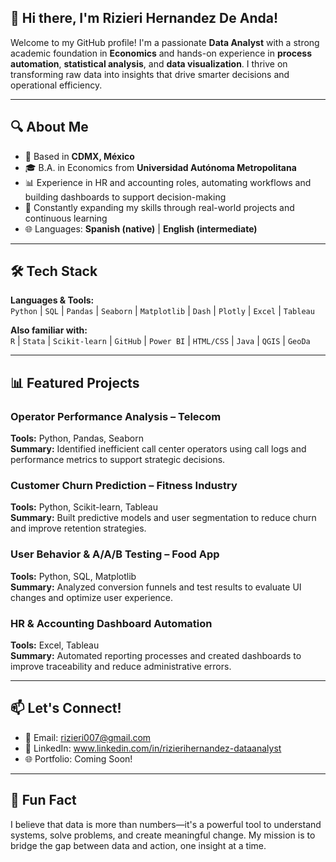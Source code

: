 ## 👋 Hi there, I'm Rizieri Hernandez De Anda!


Welcome to my GitHub profile! I'm a passionate **Data Analyst** with a strong academic foundation in **Economics** and hands-on experience in **process automation**, **statistical analysis**, and **data visualization**. I thrive on transforming raw data into insights that drive smarter decisions and operational efficiency.

---

## 🔍 About Me

- 📍 Based in **CDMX, México**
- 🎓 B.A. in Economics from **Universidad Autónoma Metropolitana**
- 📊 Experience in HR and accounting roles, automating workflows and building dashboards to support decision-making
- 🚀 Constantly expanding my skills through real-world projects and continuous learning
- 🌐 Languages: **Spanish (native)** | **English (intermediate)**

---

## 🛠️ Tech Stack

**Languages & Tools:**  
`Python` | `SQL` | `Pandas` | `Seaborn` | `Matplotlib` | `Dash` | `Plotly` | `Excel` | `Tableau`

**Also familiar with:**  
`R` | `Stata` | `Scikit-learn` | `GitHub` | `Power BI` | `HTML/CSS` | `Java` | `QGIS` | `GeoDa`

---

## 📊 Featured Projects

### Operator Performance Analysis – Telecom  
**Tools:** Python, Pandas, Seaborn  
**Summary:** Identified inefficient call center operators using call logs and performance metrics to support strategic decisions.

### Customer Churn Prediction – Fitness Industry  
**Tools:** Python, Scikit-learn, Tableau  
**Summary:** Built predictive models and user segmentation to reduce churn and improve retention strategies.

### User Behavior & A/A/B Testing – Food App  
**Tools:** Python, SQL, Matplotlib  
**Summary:** Analyzed conversion funnels and test results to evaluate UI changes and optimize user experience.

### HR & Accounting Dashboard Automation  
**Tools:** Excel, Tableau  
**Summary:** Automated reporting processes and created dashboards to improve traceability and reduce administrative errors.

---

## 📫 Let's Connect!

- 📧 Email: rizieri007@gmail.com  
- 🔗 LinkedIn: www.linkedin.com/in/rizierihernandez-dataanalyst
- 🌐 Portfolio: Coming Soon!

---

## 🚀 Fun Fact

I believe that data is more than numbers—it's a powerful tool to understand systems, solve problems, and create meaningful change. My mission is to bridge the gap between data and action, one insight at a time.




